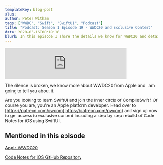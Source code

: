 ```yaml
---
templateKey: blog-post
slug: 
author: Peter Witham
tags: ["WWDC", "Swift", "SwiftUI", "Podcast"]
title: "Podcast: Season 1 Episode 19 - WWDC20 and Exclusive Content"
date: 2020-03-16T00:18:16
blurb: In this episode I share the details we know for WWDC20 and details on exclusive CompileSwift content.
---
```

<iframe src="https://anchor.fm/compileswift/embed/episodes/WWDC-20-and-Exclusive-Patreon-Content-ebiek1" height="102px" width="400px" frameborder="0" scrolling="no"></iframe>

The silence is broken, we know more about WWDC20 from Apple and I am going to tell you about it.

Are you looking to learn SwiftUI and join the inner circle of CompileSwift? Of course you are, you're an Apple platform developer. Head over to [https://patreon.com/pwcom](https://patreon.com/pwcom) and sign up now to get access to exclusive content including a step by step rebuild of Code Notes for iOS using SwiftUI.

## Mentioned in this episode
[Apple WWDC20](https://developer.apple.com/wwdc20)

[Code Notes for iOS GitHub Repository](https://github.com/GrfxGuru/CodeNotesForiOS)
